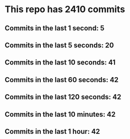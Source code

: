 # This repo has 2410 commits

## Commits in the last 1 second: 5
## Commits in the last 5 seconds: 20
## Commits in the last 10 seconds: 41
## Commits in the last 60 seconds: 42
## Commits in the last 120 seconds: 42
## Commits in the last 10 minutes: 42
## Commits in the last 1 hour: 42
